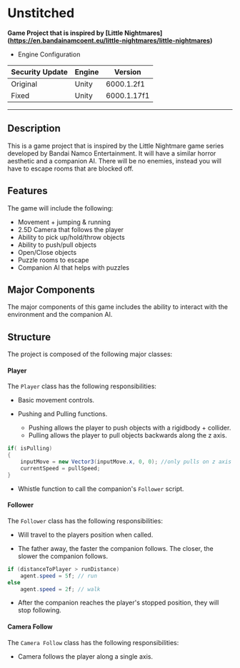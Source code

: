 # Unstitched

__Game Project that is inspired by [Little Nightmares] (https://en.bandainamcoent.eu/little-nightmares/little-nightmares)__

* Engine Configuration

|Security Update|Engine|Version|
|--------|------|-------|
|Original|Unity|6000.1.2f1|
|Fixed|Unity|6000.1.17f1|

-------

## Description

This is a game project that is inspired by the Little Nightmare game series developed by Bandai Namco Entertainment. It will have a similar horror aesthetic and a companion AI. There will be no enemies, instead you will have to escape rooms that are blocked off.

## Features
The game will include the following:

* Movement + jumping & running
* 2.5D Camera that follows the player
* Ability to pick up/hold/throw objects
* Ability to push/pull objects
* Open/Close objects
* Puzzle rooms to escape
* Companion AI that helps with puzzles

## Major Components

The major components of this game includes the ability to interact with the environment and the companion AI. 

## Structure

The project is composed of the following major classes:

#### Player

The ```Player``` class has the following responsibilities:

* Basic movement controls.

* Pushing and Pulling functions.
  * Pushing allows the player to push objects with a rigidbody + collider.
  * Pulling allows the player to pull objects backwards along the z axis.
```csharp
if( isPulling)
{
    inputMove = new Vector3(inputMove.x, 0, 0); //only pulls on z axis
    currentSpeed = pullSpeed;
}
```

* Whistle function to call the companion's ```Follower``` script.

#### Follower

The ```Follower``` class has the following responsibilities:

* Will travel to the players position when called.

* The father away, the faster the companion follows. The closer, the slower the companion follows.
```csharp
if (distanceToPlayer > runDistance)
    agent.speed = 5f; // run
else
    agent.speed = 2f; // walk
```

* After the companion reaches the player's stopped position, they will stop following.

#### Camera Follow

The ```Camera Follow``` class has the following responsibilities:

* Camera follows the player along a single axis.

